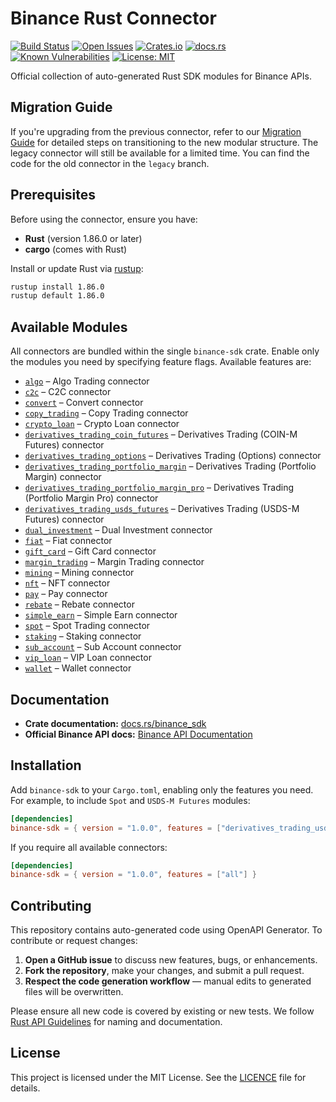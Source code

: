 # Binance Rust Connector

[![Build Status](https://img.shields.io/github/actions/workflow/status/binance/binance-connector-rust/ci.yaml)](https://github.com/binance/binance-connector-rust/actions)
[![Open Issues](https://img.shields.io/github/issues/binance/binance-connector-rust)](https://github.com/binance/binance-connector-rust/issues)
[![Crates.io](https://img.shields.io/crates/v/binance-sdk)](https://crates.io/crates/binance-sdk)
[![docs.rs](https://img.shields.io/docsrs/binance-sdk)](https://docs.rs/binance-sdk)
[![Known Vulnerabilities](https://snyk.io/test/github/binance/binance-connector-rust/badge.svg)](https://snyk.io/test/github/binance/binance-connector-rust)
[![License: MIT](https://img.shields.io/badge/License-MIT-yellow.svg)](https://opensource.org/licenses/MIT)

Official collection of auto-generated Rust SDK modules for Binance APIs.

## Migration Guide

If you're upgrading from the previous connector, refer to our [Migration Guide](./MIGRATION.md) for detailed steps on transitioning to the new modular structure. The legacy connector will still be available for a limited time. You can find the code for the old connector in the `legacy` branch.

## Prerequisites

Before using the connector, ensure you have:

* **Rust** (version 1.86.0 or later)
* **cargo** (comes with Rust)

Install or update Rust via [rustup](https://rustup.rs/):

```bash
rustup install 1.86.0
rustup default 1.86.0
```

## Available Modules

All connectors are bundled within the single `binance-sdk` crate. Enable only the modules you need by specifying feature flags. Available features are:

* [`algo`](./src/algo) – Algo Trading connector
* [`c2c`](./src/c2c) – C2C connector
* [`convert`](./src/convert) – Convert connector
* [`copy_trading`](./src/copy_trading) – Copy Trading connector
* [`crypto_loan`](./src/crypto_loan) – Crypto Loan connector
* [`derivatives_trading_coin_futures`](./src/futures_coin) – Derivatives Trading (COIN-M Futures) connector
* [`derivatives_trading_options`](./src/futures_options) – Derivatives Trading (Options) connector
* [`derivatives_trading_portfolio_margin`](./src/portfolio_margin) – Derivatives Trading (Portfolio Margin) connector
* [`derivatives_trading_portfolio_margin_pro`](./src/portfolio_margin_pro) – Derivatives Trading (Portfolio Margin Pro) connector
* [`derivatives_trading_usds_futures`](./src/futures_usds) – Derivatives Trading (USDS-M Futures) connector
* [`dual_investment`](./src/dual_investment) – Dual Investment connector
* [`fiat`](./src/fiat) – Fiat connector
* [`gift_card`](./src/gift_card) – Gift Card connector
* [`margin_trading`](./src/margin_trading) – Margin Trading connector
* [`mining`](./src/mining) – Mining connector
* [`nft`](./src/nft) – NFT connector
* [`pay`](./src/pay) – Pay connector
* [`rebate`](./src/rebate) – Rebate connector
* [`simple_earn`](./src/simple_earn) – Simple Earn connector
* [`spot`](./src/spot) – Spot Trading connector
* [`staking`](./src/staking) – Staking connector
* [`sub_account`](./src/sub_account) – Sub Account connector
* [`vip_loan`](./src/vip_loan) – VIP Loan connector
* [`wallet`](./src/wallet) – Wallet connector

## Documentation

* **Crate documentation:** [docs.rs/binance_sdk](https://docs.rs/binance_sdk)
* **Official Binance API docs:** [Binance API Documentation](https://developers.binance.com)

## Installation

Add `binance-sdk` to your `Cargo.toml`, enabling only the features you need. For example, to include `Spot` and `USDS-M Futures` modules:

```toml
[dependencies]
binance-sdk = { version = "1.0.0", features = ["derivatives_trading_usds_futures", "spot"] }
```

If you require all available connectors:

```toml
[dependencies]
binance-sdk = { version = "1.0.0", features = ["all"] }
```

## Contributing

This repository contains auto-generated code using OpenAPI Generator. To contribute or request changes:

1. **Open a GitHub issue** to discuss new features, bugs, or enhancements.
2. **Fork the repository**, make your changes, and submit a pull request.
3. **Respect the code generation workflow** — manual edits to generated files will be overwritten.

Please ensure all new code is covered by existing or new tests. We follow [Rust API Guidelines](https://rust-lang.github.io/api-guidelines/) for naming and documentation.

## License

This project is licensed under the MIT License. See the [LICENCE](./LICENCE) file for details.
